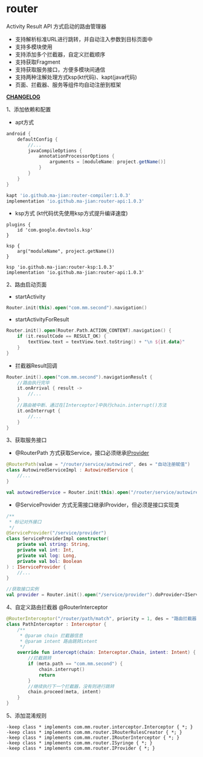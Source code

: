 # router

Activity Result API 方式启动的路由管理器

* 支持解析标准URL进行跳转，并自动注入参数到目标页面中
* 支持多模块使用
* 支持添加多个拦截器，自定义拦截顺序
* 支持获取Fragment
* 支持获取服务接口，方便多模块间通信
* 支持两种注解处理方式ksp(kt代码)、kapt(java代码)
* 页面、拦截器、服务等组件均自动注册到框架

[**CHANGELOG**](CHANGELOG.md)

1、添加依赖和配置
* apt方式
```groovy
android {
    defaultConfig {
        //...
        javaCompileOptions {
            annotationProcessorOptions {
                arguments = [moduleName: project.getName()]
            }
        }
    }
}

kapt 'io.github.ma-jian:router-compiler:1.0.3'
implementation 'io.github.ma-jian:router-api:1.0.3'
```
* ksp方式 (kt代码优先使用ksp方式提升编译速度)
```
plugins {
    id 'com.google.devtools.ksp'
}

ksp {
    arg("moduleName", project.getName())
}

ksp 'io.github.ma-jian:router-ksp:1.0.3'
implementation 'io.github.ma-jian:router-api:1.0.3'
```

2、路由启动页面

* startActivity

```kotlin
Router.init(this).open("com.mm.second").navigation()
```

* startActivityForResult

```kotlin
Router.init().open(Router.Path.ACTION_CONTENT).navigation() {
    if (it.resultCode == RESULT_OK) {
        textView.text = textView.text.toString() + "\n ${it.data}"
    }
}
```
* 拦截器Result回调
```kotlin
Router.init().open("com.mm.second").navigationResult {
    //路由执行完毕
    it.onArrival { result ->
        //...
    }
    //路由被中断、通过在[Interceptor]中执行chain.interrupt()方法
    it.onInterrupt {
        //...
    }
}
```

3、获取服务接口

* @RouterPath 方式获取Service，接口必须继承[IProvider](router-api/src/main/java/com/mm/router/IProvider.kt)

```kotlin
@RouterPath(value = "/router/service/autowired", des = "自动注册赋值")
class AutowiredServiceImpl : AutowiredService {
    //...
}

val autowiredService = Router.init(this).open("/router/service/autowired").doProvider<AutowiredService>()
```

* @ServiceProvider 方式无需接口继承IProvider，但必须是接口实现类

```kotlin
/**
 * 标记对外接口
 */
@ServiceProvider("/service/provider")
class ServiceProviderImpl constructor(
    private val string: String,
    private val int: Int,
    private val log: Long,
    private val bol: Boolean
) : IServiceProvider {
    //...
}

//获取接口实例
val provider = Router.init().open("/service/provider").doProvider<IServiceProvider>()
```

4、自定义路由拦截器 @RouterInterceptor

```kotlin
@RouterInterceptor("/router/path/match", priority = 1, des = "路由拦截器")
class PathInterceptor : Interceptor {
    /**
     * @param chain 拦截器信息
     * @param intent 路由跳转intent
     */
    override fun intercept(chain: Interceptor.Chain, intent: Intent) {
        //拦截跳转
        if (meta.path == "com.mm.second") {
            chain.interrupt()
            return
        }
        //继续执行下一个拦截器，没有则进行跳转
        chain.proceed(meta, intent)
    }
}
```

5、添加混淆规则
```
-keep class * implements com.mm.router.interceptor.Interceptor { *; }
-keep class * implements com.mm.router.IRouterRulesCreator { *; }
-keep class * implements com.mm.router.IRouterInterceptor { *; }
-keep class * implements com.mm.router.ISyringe { *; }
-keep class * implements com.mm.router.IProvider { *; }
```